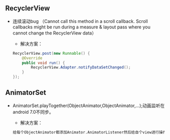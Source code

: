 ## RecyclerView 
* 连续滚动bug （Cannot call this method in a scroll callback. Scroll callbacks might be run during a measure & layout pass where you cannot change the RecyclerView data）  

    * 解决方案：
    
    ~~~java
    RecyclerView.post(new Runnable() { 
        @Override 
        public void run() { 
            RecyclerView.Adapter.notifyDataSetChanged();
        } 
    });
    ~~~

## AnimatorSet
* AnimatorSet.playTogether(ObjectAnimator,ObjectAnimator,...);动画监听在android 7.0不同步。  

    * 解决方案：
    
   ~~~txt
   给每个ObjectAnimator都添加Animator.AnimatorListener然后给自个view进行操作
   ~~~
